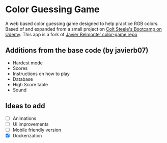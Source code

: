 # Color Guessing Game

A web based color guessing game designed to help practice RGB colors. Based of and expanded from a small project on [Colt Steele's Bootcamp on Udemy](https://www.udemy.com/course/the-web-developer-bootcamp/). This app is a fork of [Javier Belmonte' color-game repo](https://github.com/javierb07/color-game/)

## Additions from the base code (by javierb07)

- Hardest mode
- Scores
- Instructions on how to play
- Database
- High Score table
- Sound

## Ideas to add

- [ ] Animations
- [ ] UI improvements
- [ ] Mobile friendly version
- [x] Dockerization
